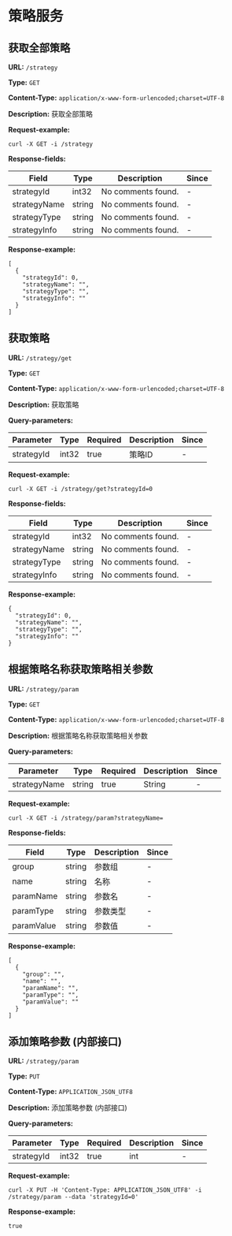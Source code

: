 
# 策略服务
## 获取全部策略

**URL:** `/strategy`

**Type:** `GET`


**Content-Type:** `application/x-www-form-urlencoded;charset=UTF-8`

**Description:** 获取全部策略





**Request-example:**
```
curl -X GET -i /strategy
```

**Response-fields:**

| Field | Type | Description | Since |
|-------|------|-------------|-------|
|strategyId|int32|No comments found.|-|
|strategyName|string|No comments found.|-|
|strategyType|string|No comments found.|-|
|strategyInfo|string|No comments found.|-|

**Response-example:**
```
[
  {
    "strategyId": 0,
    "strategyName": "",
    "strategyType": "",
    "strategyInfo": ""
  }
]
```

## 获取策略

**URL:** `/strategy/get`

**Type:** `GET`


**Content-Type:** `application/x-www-form-urlencoded;charset=UTF-8`

**Description:** 获取策略



**Query-parameters:**

| Parameter | Type | Required | Description | Since |
|-----------|------|----------|-------------|-------|
|strategyId|int32|true|策略ID|-|


**Request-example:**
```
curl -X GET -i /strategy/get?strategyId=0
```

**Response-fields:**

| Field | Type | Description | Since |
|-------|------|-------------|-------|
|strategyId|int32|No comments found.|-|
|strategyName|string|No comments found.|-|
|strategyType|string|No comments found.|-|
|strategyInfo|string|No comments found.|-|

**Response-example:**
```
{
  "strategyId": 0,
  "strategyName": "",
  "strategyType": "",
  "strategyInfo": ""
}
```

## 根据策略名称获取策略相关参数

**URL:** `/strategy/param`

**Type:** `GET`


**Content-Type:** `application/x-www-form-urlencoded;charset=UTF-8`

**Description:** 根据策略名称获取策略相关参数



**Query-parameters:**

| Parameter | Type | Required | Description | Since |
|-----------|------|----------|-------------|-------|
|strategyName|string|true|String|-|


**Request-example:**
```
curl -X GET -i /strategy/param?strategyName=
```

**Response-fields:**

| Field | Type | Description | Since |
|-------|------|-------------|-------|
|group|string|参数组|-|
|name|string|名称|-|
|paramName|string|参数名|-|
|paramType|string|参数类型|-|
|paramValue|string|参数值|-|

**Response-example:**
```
[
  {
    "group": "",
    "name": "",
    "paramName": "",
    "paramType": "",
    "paramValue": ""
  }
]
```

## 添加策略参数 (内部接口)

**URL:** `/strategy/param`

**Type:** `PUT`


**Content-Type:** `APPLICATION_JSON_UTF8`

**Description:** 添加策略参数 (内部接口)



**Query-parameters:**

| Parameter | Type | Required | Description | Since |
|-----------|------|----------|-------------|-------|
|strategyId|int32|true|int|-|


**Request-example:**
```
curl -X PUT -H 'Content-Type: APPLICATION_JSON_UTF8' -i /strategy/param --data 'strategyId=0'
```

**Response-example:**
```
true
```

